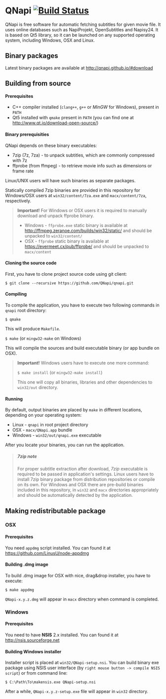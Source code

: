 # QNapi [![Build Status](https://travis-ci.org/QNapi/qnapi.svg?branch=master)](https://travis-ci.org/QNapi/qnapi)

QNapi is free software for automatic fetching subtitles for given movie file.
It uses online databases such as NapiProjekt, OpenSubtitles and Napisy24.
It is based on Qt5 library, so it can be launched on any supported operating
system, including Windows, OSX and Linux.

## Binary packages

Latest binary packages are available at http://qnapi.github.io/#download

## Building from source

#### Prerequisites

* C++ compiler installed (`clang++`, `g++` or *MinGW* for Windows), present in `PATH`
* Qt5 installed with `qmake` present in `PATH` (you can find one at http://www.qt.io/download-open-source/)

#### Binary prerequisities

QNapi depends on these binary executables:

* 7zip (7z, 7za) - to unpack subtitles, which are commonly compressed with 7z
* ffprobe (from ffmpeg) - to retrieve movie info such as dimensions or frame rate

Linux/UNIX users will have such binaries as separate packages.

Statically compiled 7zip binaries are provided in this repository for Windows/OSX
users at `win32/content/7za.exe` and `macx/content/7za`, respectively.

> **Important!** For Windows or OSX users it is required to manually download and unpack ffprobe binary.
>
> * Windows - `ffprobe.exe` static binary is available at http://ffmpeg.zeranoe.com/builds/win32/static/ and should be unpacked to `win32/content/`
> * OSX - `ffprobe` static binary is available at https://evermeet.cx/pub/ffprobe/ and should be unpacked to `macx/content`


#### Cloning the source code

First, you have to clone project source code using git client:

`$ git clone --recursive https://github.com/QNapi/qnapi.git`

#### Compiling

To compile the application, you have to execute two following commands in `qnapi` root directory:

`$ qmake`

This will produce `Makefile`.

`$ make` (or `mingw32-make` on Windows)

This will compile the sources and build executable binary (or app bundle on OSX).

> **Important!** Windows users have to execute one more command:
>
> `$ make install` (or `mingw32-make install`)
>
> This one will copy all binaries, libraries and other dependencies to `win32/out` directory.

#### Running

By default, output binaries are placed by `make` in different locations, depending on your operating system:

* Linux - `qnapi` in root project directory
* OSX - `macx/QNapi.app` bundle
* Windows - `win32/out/qnapi.exe` executable

After you locate your binaries, you can run the application.

> ##### 7zip note #####
> For proper subtitle extraction after download, *7zip* executable is required to be passed in application's settings.
> Linux users have to install 7zip binary package from distribution repositories or compile on its own.
> For Windows and OSX there are pre-build binaries included in this repository, in `win32` and `macx` directories appropriately and should be automatically detected by the application.

## Making redistributable package

### OSX

#### Prerequisites

You need `appdmg` script installed. You can found it at https://github.com/LinusU/node-appdmg

#### Building .dmg image

To build .dmg image for OSX with nice, drag&drop installer, you have to execute:

`$ make appdmg`

`QNapi-x.y.z.dmg` will appear in `macx` directory when command is completed.

### Windows

#### Prerequisites

You need to have **NSIS** 2.x installed. You can found it at http://nsis.sourceforge.net

#### Building Windows installer

Installer script is placed at `win32/QNapi-setup.nsi`. You can build binary exe package using NSIS user interface (by `right mouse button -> compile NSIS script`) or from command line:

`$ C:\Path\To\makensis.exe QNapi-setup.nsi`

After a while, `QNapi-x.y.z-setup.exe` file will appear in `win32` directory.
